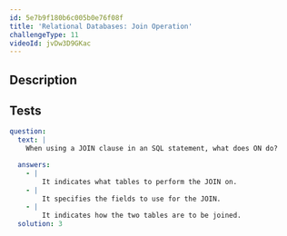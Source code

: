```yaml
---
id: 5e7b9f180b6c005b0e76f08f
title: 'Relational Databases: Join Operation'
challengeType: 11
videoId: jvDw3D9GKac
---
```


## Description

<section id='description'>

</section>

## Tests

<section id='tests'>

```yml
question:
  text: |
    When using a JOIN clause in an SQL statement, what does ON do?

  answers:
    - |
        It indicates what tables to perform the JOIN on.
    - |
        It specifies the fields to use for the JOIN.
    - |
        It indicates how the two tables are to be joined.
  solution: 3
```

</section>
